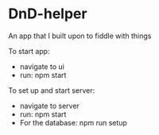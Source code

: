 # DnD-helper
An app that I built upon to fiddle with things

To start app:
- navigate to ui
- run: npm start

To set up and start server:
- navigate to server
- run: npm start
- For the database: npm run setup